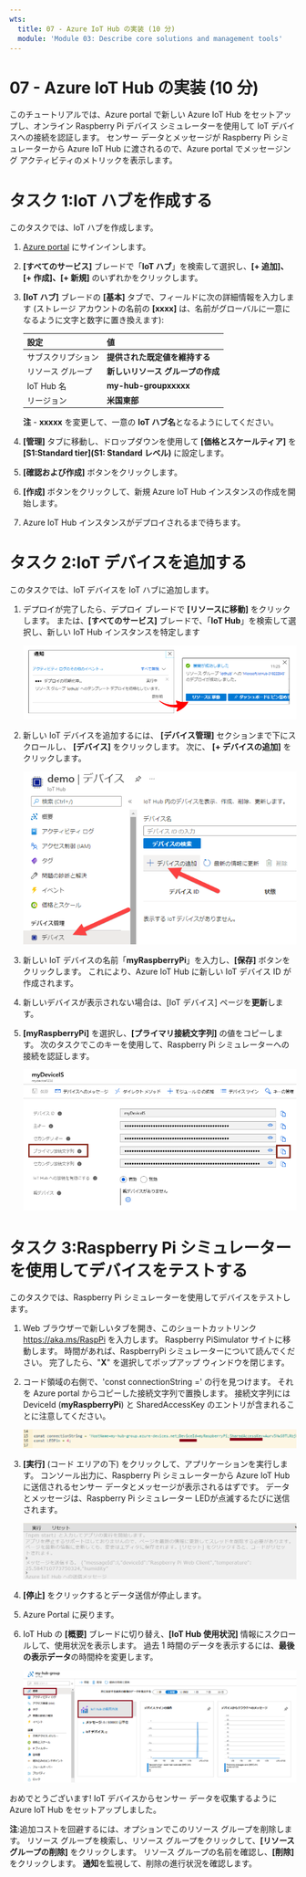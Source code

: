 ```yaml
---
wts:
  title: 07 - Azure IoT Hub の実装 (10 分)
  module: 'Module 03: Describe core solutions and management tools'
---
```

# <a name="07---implement-an-azure-iot-hub-10-min"></a>07 - Azure IoT Hub の実装 (10 分)

このチュートリアルでは、Azure portal で新しい Azure IoT Hub をセットアップし、オンライン Raspberry Pi デバイス シミュレーターを使用して IoT デバイスへの接続を認証します。 センサー データとメッセージが Raspberry Pi シミュレーターから Azure IoT Hub に渡されるので、Azure portal でメッセージング アクティビティのメトリックを表示します。

# <a name="task-1-create-an-iot-hub"></a>タスク 1:IoT ハブを作成する 

このタスクでは、IoT ハブを作成します。 

1. [Azure portal](https://portal.azure.com) にサインインします。

2. **[すべてのサービス]** ブレードで「**IoT ハブ**」を検索して選択し、**[+ 追加]、[+ 作成]、[+ 新規]** のいずれかをクリックします。

3. **[IoT ハブ]** ブレードの **[基本]** タブで、フィールドに次の詳細情報を入力します (ストレージ アカウントの名前の **[xxxx]** は、名前がグローバルに一意になるように文字と数字に置き換えます):

    | 設定 | 値 |
    |--|--|
    | サブスクリプション | **提供された既定値を維持する** |
    | リソース グループ | **新しいリソース グループの作成** |
    | IoT Hub 名 | **my-hub-groupxxxxx** |
    | リージョン | **米国東部** |

    **注** - **xxxxx** を変更して、一意の **IoT ハブ名**となるようにしてください。

4. **[管理]** タブに移動し、ドロップダウンを使用して **[価格とスケールティア]** を **[S1:Standard tier]\(S1: Standard レベル\)** に設定します。

5. **[確認および作成]** ボタンをクリックします。

6. **[作成]** ボタンをクリックして、新規 Azure IoT Hub インスタンスの作成を開始します。

7. Azure IoT Hub インスタンスがデプロイされるまで待ちます。 

# <a name="task-2-add-an-iot-device"></a>タスク 2:IoT デバイスを追加する

このタスクでは、IoT デバイスを IoT ハブに追加します。 

1. デプロイが完了したら、デプロイ ブレードで **[リソースに移動]** をクリックします。 または、**[すべてのサービス]** ブレードで、「**IoT Hub**」を検索して選択し、新しい IoT Hub インスタンスを特定します

    ![Azure Portal での進行中のデプロイメントとデプロイメント成功通知のスクリーンショット。](../images/0601.png)

2. 新しい IoT デバイスを追加するには、 **[デバイス管理]** セクションまで下にスクロールし、 **[デバイス]** をクリックします。 次に、 **[+ デバイスの追加]** をクリックします。

    ![Azure Portal の IoT ハブ ナビゲーション ブレード内で強調表示される [IoT デバイス] ウィンドウのスクリーンショット。 [新規] ボタンが強調表示され、新しい IoT デバイス ID を IoT Hub に追加する方法が示されています。](../images/0602.png)

3. 新しい IoT デバイスの名前「**myRaspberryPi**」を入力し、**[保存]** ボタンをクリックします。 これにより、Azure IoT Hub に新しい IoT デバイス ID が作成されます。

4. 新しいデバイスが表示されない場合は、[IoT デバイス] ページを**更新**します。 

5. **[myRaspberryPi]** を選択し、**[プライマリ接続文字列]** の値をコピーします。 次のタスクでこのキーを使用して、Raspberry Pi シミュレーターへの接続を認証します。

    ![コピー アイコンが強調表示された [プライマリ接続文字列] ページのスクリーンショット。](../images/0603.png)

# <a name="task-3-test-the-device-using-a-raspberry-pi-simulator"></a>タスク 3:Raspberry Pi シミュレーターを使用してデバイスをテストする

このタスクでは、Raspberry Pi シミュレーターを使用してデバイスをテストします。 

1. Web ブラウザーで新しいタブを開き、このショートカットリンク https://aka.ms/RaspPi を入力します。 Raspberry PiSimulator サイトに移動します。 時間があれば、RaspberryPi シミュレーターについて読んでください。 完了したら、"**X**" を選択してポップアップ ウィンドウを閉じます。

2. コード領域の右側で、'const connectionString =' の行を見つけます。 それを Azure portal からコピーした接続文字列で置換します。 接続文字列には DeviceId (**myRaspberryPi**) と SharedAccessKey のエントリが含まれることに注意してください。

    ![Raspberry Pi シミュレーター内のコーディング領域のスクリーンショット。](../images/0604.png)

3. **[実行]** (コード エリアの下) をクリックして、アプリケーションを実行します。 コンソール出力に、Raspberry Pi シミュレーターから Azure IoT Hub に送信されるセンサー データとメッセージが表示されるはずです。 データとメッセージは、Raspberry Pi シミュレーター LEDが点滅するたびに送信されます。 

    ![Raspberry Pi シミュレータコンソールのスクリーンショット。  コンソール出力に、Raspberry Pi シミュレーターから Azure IoT Hub に送信されたセンサー データとメッセージが表示されています。](../images/0605.png)

5. **[停止]** をクリックするとデータ送信が停止します。

6. Azure Portal に戻ります。

7. IoT Hub の **[概要]** ブレードに切り替え、**[IoT Hub 使用状況]** 情報にスクロールして、使用状況を表示します。 過去 1 時間のデータを表示するには、**最後の表示データ**の時間枠を変更します。

    ![Azure Portal の IoT ハブの使用状況領域内のメトリックのスクリーンショット。](../images/0606.png)


おめでとうございます! IoT デバイスからセンサー データを収集するように Azure IoT Hub をセットアップしました。

**注**:追加コストを回避するには、オプションでこのリソース グループを削除します。 リソース グループを検索し、リソース グループをクリックして、**[リソース グループの削除]** をクリックします。 リソース グループの名前を確認し、**[削除]** をクリックします。 **通知**を監視して、削除の進行状況を確認します。
